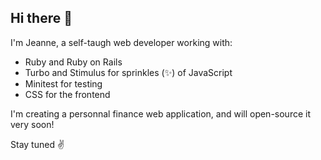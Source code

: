 ## Hi there 👋

I'm Jeanne, a self-taugh web developer working with:

- Ruby and Ruby on Rails
- Turbo and Stimulus for sprinkles (✨) of JavaScript
- Minitest for testing
- CSS for the frontend

I'm creating a personnal finance web application, and will open-source it very soon!

Stay tuned ✌️


<!--
**jeannetian/jeannetian** is a ✨ _special_ ✨ repository because its `README.md` (this file) appears on your GitHub profile.

Here are some ideas to get you started:

- 🔭 I’m currently working on ...
- 🌱 I’m currently learning ...
- 👯 I’m looking to collaborate on ...
- 🤔 I’m looking for help with ...
- 💬 Ask me about ...
- 📫 How to reach me: ...
- 😄 Pronouns: ...
- ⚡ Fun fact: ...
-->
